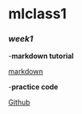 # mlclass1 

### _week1_

-**markdown tutorial**

[markdown](https://www.markdowntutorial.com/)

-**practice code**

[Github](https://github.com/DH-sys815/mlclass1/blob/main/python_101_ipynb%EC%9D%98_%EC%82%AC%EB%B3%B8.ipynb)




